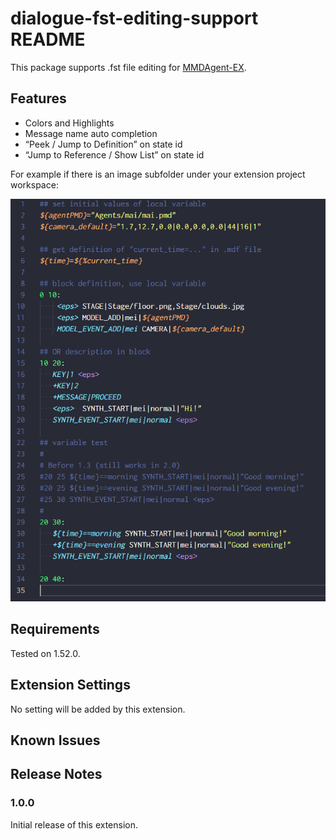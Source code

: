 # dialogue-fst-editing-support README

This package supports .fst file editing for [MMDAgent-EX](https://mmdagent-ex.dev).

## Features

- Colors and Highlights
- Message name auto completion
- “Peek / Jump to Definition” on state id
- “Jump to Reference / Show List” on state id

For example if there is an image subfolder under your extension project workspace:

![snapshot](images/snap-1.0.0.png)

## Requirements

Tested on 1.52.0.

## Extension Settings

No setting will be added by this extension.
## Known Issues

## Release Notes

### 1.0.0

Initial release of this extension.
